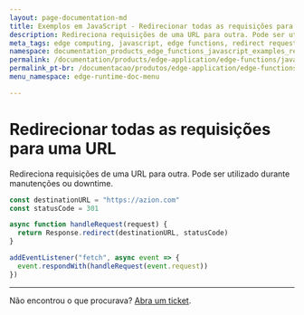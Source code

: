 ```yaml
---
layout: page-documentation-md
title: Exemplos em JavaScript - Redirecionar todas as requisições para uma URL
description: Redireciona requisições de uma URL para outra. Pode ser utilizado durante manutenções ou downtime.
meta_tags: edge computing, javascript, edge functions, redirect request to one url
namespace: documentation_products_edge_functions_javascript_examples_redirect_url
permalink: /documentation/products/edge-application/edge-functions/javascript-examples/redirect-requests/
permalink_pt-br: /documentacao/produtos/edge-application/edge-functions/javascript-examples/redirect-requests/
menu_namespace: edge-runtime-doc-menu

---
```


# Redirecionar todas as requisições para uma URL

Redireciona requisições de uma URL para outra. Pode ser utilizado durante manutenções ou downtime.

```javascript
const destinationURL = "https://azion.com"
const statusCode = 301

async function handleRequest(request) {
  return Response.redirect(destinationURL, statusCode)
}

addEventListener("fetch", async event => {
  event.respondWith(handleRequest(event.request))
})
```

---

Não encontrou o que procurava? [Abra um ticket](https://tickets.azion.com/pt-BR/support/login/).
